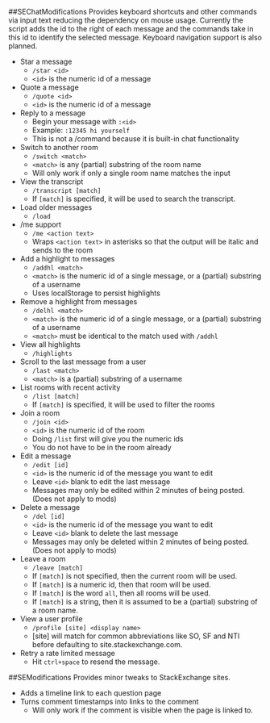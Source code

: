 ##SEChatModifications
Provides keyboard shortcuts and other commands via input text reducing the dependency on mouse usage.  Currently the script adds the id to the right of each message and the commands take in this id to identify the selected message.  Keyboard navigation support is also planned.

* Star a message
  * `/star <id>`
  * `<id>` is the numeric id of a message
* Quote a message
  * `/quote <id>`
  * `<id>` is the numeric id of a message
* Reply to a message
  * Begin your message with `:<id> `
  * Example:  `:12345 hi yourself`
  * This is not a /command because it is built-in chat functionality
* Switch to another room
  * `/switch <match>`
  * `<match>` is any (partial) substring of the room name
  * Will only work if only a single room name matches the input
* View the transcript
  * `/transcript [match]`
  * If `[match]` is specified, it will be used to search the transcript.
* Load older messages
  * `/load`
* /me support
  * `/me <action text>`
  * Wraps `<action text>` in asterisks so that the output will be italic and sends to the room
* Add a highlight to messages
  * `/addhl <match>`
  * `<match>` is the numeric id of a single message, or a (partial) substring of a username
  * Uses localStorage to persist highlights
* Remove a highlight from messages
  * `/delhl <match>`
  * `<match>` is the numeric id of a single message, or a (partial) substring of a username
  * `<match>` must be identical to the match used with `/addhl`
* View all highlights
  * `/highlights`
* Scroll to the last message from a user
  * `/last <match>`
  * `<match>` is a (partial) substring of a username
* List rooms with recent activity
  * `/list [match]`
  * If `[match]` is specified, it will be used to filter the rooms
* Join a room
  * `/join <id>`
  * `<id>` is the numeric id of the room
  * Doing `/list` first will give you the numeric ids
  * You do not have to be in the room already
* Edit a message
  * `/edit [id]`
  * `<id>` is the numeric id of the message you want to edit
  * Leave `<id>` blank to edit the last message
  * Messages may only be edited within 2 minutes of being posted. (Does not apply to mods)
* Delete a message
  * `/del [id]`
  * `<id>` is the numeric id of the message you want to edit
  * Leave `<id>` blank to delete the last message
  * Messages may only be deleted within 2 minutes of being posted.  (Does not apply to mods)
* Leave a room
  * `/leave [match]`
  * If `[match]` is not specified, then the current room will be used.
  * If `[match]` is a numeric id, then that room will be used.
  * If `[match]` is the word `all`, then all rooms will be used.
  * If `[match]` is a string, then it is assumed to be a (partial) substring of a room name.
* View a user profile
  * `/profile [site] <display name>`
  * [site] will match for common abbreviations like SO, SF and NTI before defaulting to site.stackexchange.com.
* Retry a rate limited message
  * Hit `ctrl+space` to resend the message.


##SEModifications
Provides minor tweaks to StackExchange sites.

* Adds a timeline link to each question page
* Turns comment timestamps into links to the comment
  * Will only work if the comment is visible when the page is linked to.